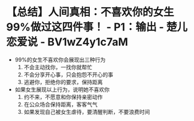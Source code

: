 # 【总结】人间真相：不喜欢你的女生99%做过这四件事！ - P1：输出 - 楚儿恋爱说 - BV1wZ4y1c7aM

-   99%的女生不喜欢你会展现出三种行为
    1.  不会主动找你，一找你就帮忙
    2.  不会分享开心事，只会抱怨不开心的事
    3.  逃避你，拒绝你的要求，保持距离
-   如果女生展现以上行为，说明她不喜欢你
    1.  约不来，不愿意和你保持亲密动作
    2.  在公众场合保持距离，客客气气
    3.  如果发现自己被女生虐待，要清醒判断，不要浪费时间